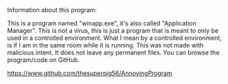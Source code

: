 Information about this program:

This is a program named "winapp.exe", it's also called "Application Manager".
This is not a virus, this is just a program that is meant to only be used in a controlled environment.
What I mean by a controlled environment, is if I am in the same room while it is running.
This was not made with malicious intent. It does not leave any permanent files.
You can browse the program/code on GitHub.

https://www.github.com/thesuperpig56/AnnoyingProgram